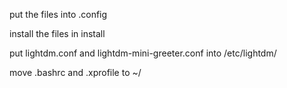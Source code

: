 put the files into .config

install the files in install

put lightdm.conf and lightdm-mini-greeter.conf into /etc/lightdm/

move .bashrc and .xprofile to ~/
